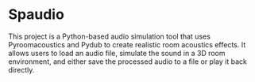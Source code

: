 # Spaudio
This project is a Python-based audio simulation tool that uses Pyroomacoustics and Pydub to create realistic room acoustics effects. It allows users to load an audio file, simulate the sound in a 3D room environment, and either save the processed audio to a file or play it back directly.
